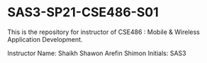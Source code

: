 # SAS3-SP21-CSE486-S01

This is the repository for instructor of CSE486 : Mobile & Wireless Application
Development.

Instructor Name: Shaikh Shawon Arefin Shimon
Initials: SAS3
